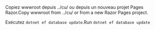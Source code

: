 <span data-ttu-id="17e08-101">Copiez wwwroot depuis ../cu/ ou depuis un nouveau projet Pages Razor.</span><span class="sxs-lookup"><span data-stu-id="17e08-101">Copy wwwroot from ../cu/ or from a new Razor Pages project.</span></span>

<span data-ttu-id="17e08-102">Exécutez `dotnet ef database update`.</span><span class="sxs-lookup"><span data-stu-id="17e08-102">Run `dotnet ef database update`</span></span>
